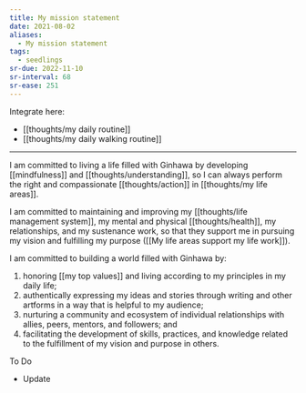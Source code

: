 ```yaml
---
title: My mission statement
date: 2021-08-02
aliases:
  - My mission statement
tags:
  - seedlings
sr-due: 2022-11-10
sr-interval: 68
sr-ease: 251
---
```

Integrate here:
- [[thoughts/my daily routine]]
- [[thoughts/my daily walking routine]]

***

I am committed to living a life filled with Ginhawa by developing [[mindfulness]] and [[thoughts/understanding]], so I can always perform the right and compassionate [[thoughts/action]] in [[thoughts/my life areas]].

I am committed to maintaining and improving my [[thoughts/life management system]], my mental and physical [[thoughts/health]], my relationships, and my sustenance work, so that they support me in pursuing my vision and fulfilling my purpose ([[My life areas support my life work]]).

I am committed to building a world filled with Ginhawa by:

1. honoring [[my top values]] and living according to my principles in my daily life;
2. authentically expressing my ideas and stories through writing and other artforms in a way that is helpful to my audience;
3. nurturing a community and ecosystem of individual relationships with allies, peers, mentors, and followers; and
4. facilitating the development of skills, practices, and knowledge related to the fulfillment of my vision and purpose in others.

To Do
- Update
